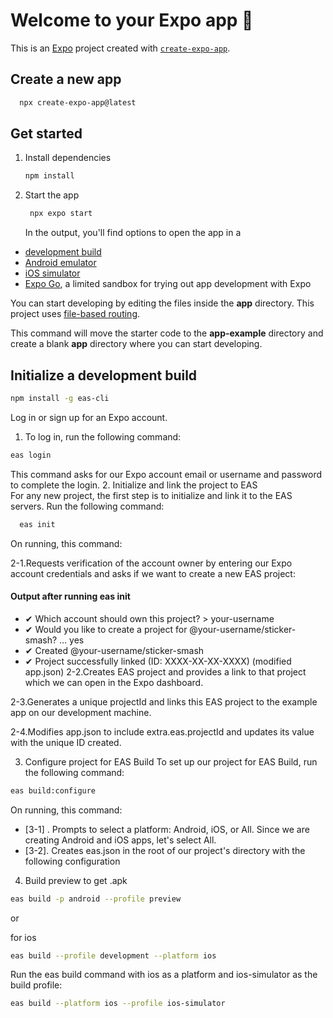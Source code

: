 # Welcome to your Expo app 👋

This is an [Expo](https://expo.dev) project created with [`create-expo-app`](https://www.npmjs.com/package/create-expo-app).

## Create a new app

```bash
  npx create-expo-app@latest 
```

## Get started

1. Install dependencies

   ```bash
   npm install
   ```

2. Start the app

   ```bash
    npx expo start
   ```
   In the output, you'll find options to open the app in a

- [development build](https://docs.expo.dev/develop/development-builds/introduction/)
- [Android emulator](https://docs.expo.dev/workflow/android-studio-emulator/)
- [iOS simulator](https://docs.expo.dev/workflow/ios-simulator/)
- [Expo Go](https://expo.dev/go), a limited sandbox for trying out app development with Expo

You can start developing by editing the files inside the **app** directory. This project uses [file-based routing](https://docs.expo.dev/router/introduction).


This command will move the starter code to the **app-example** directory and create a blank **app** directory where you can start developing.


## Initialize a development build

```bash
npm install -g eas-cli
```
Log in or sign up for an Expo account.

1. To log in, run the following command:
```bash
eas login
```
This command asks for our Expo account email or username and password to complete the login.
2. Initialize and link the project to EAS  
   For any new project, the first step is to initialize and link it to the EAS servers. Run the following command:
```bash
  eas init  
```
On running, this command:

2-1.Requests verification of the account owner by entering our Expo account credentials and asks if we want to create a new EAS project:

#### Output after running eas init
* ✔ Which account should own this project? > your-username
* ✔ Would you like to create a project for @your-username/sticker-smash? … yes
* ✔ Created @your-username/sticker-smash
* ✔ Project successfully linked (ID: XXXX-XX-XX-XXXX) (modified app.json)
  2-2.Creates EAS project and provides a link to that project which we can open in the Expo dashboard.

2-3.Generates a unique projectId and links this EAS project to the example app on our development machine.

2-4.Modifies app.json to include extra.eas.projectId and updates its value with the unique ID created.

3. Configure project for EAS Build
   To set up our project for EAS Build, run the following command:
```bash
eas build:configure
```
On running, this command:
* [3-1] . Prompts to select a platform: Android, iOS, or All. Since we are creating Android and iOS apps, let's select All.
* [3-2]. Creates eas.json in the root of our project's directory with the following configuration

4. Build preview
  to get .apk 
```bash
eas build -p android --profile preview  
```
or

for ios

```bash
eas build --profile development --platform ios
```

Run the eas build command with ios as a platform and ios-simulator as the build profile:
```bash
eas build --platform ios --profile ios-simulator
```
